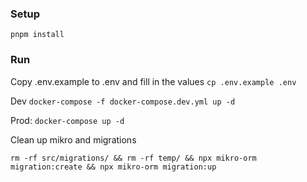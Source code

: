 ### Setup

```
pnpm install
```

### Run

Copy .env.example to .env and fill in the values
`cp .env.example .env`

Dev
`docker-compose -f docker-compose.dev.yml up -d`

Prod: 
`docker-compose up -d`


Clean up mikro and migrations
```
rm -rf src/migrations/ && rm -rf temp/ && npx mikro-orm migration:create && npx mikro-orm migration:up  
```